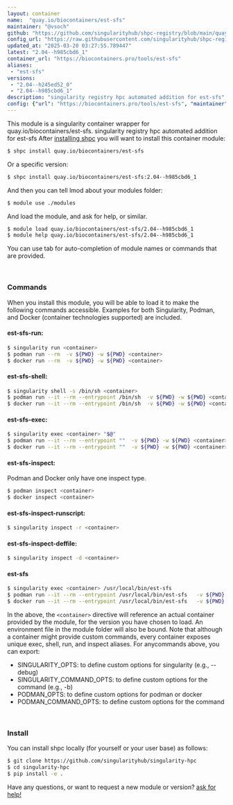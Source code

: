 ```yaml
---
layout: container
name:  "quay.io/biocontainers/est-sfs"
maintainer: "@vsoch"
github: "https://github.com/singularityhub/shpc-registry/blob/main/quay.io/biocontainers/est-sfs/container.yaml"
config_url: "https://raw.githubusercontent.com/singularityhub/shpc-registry/main/quay.io/biocontainers/est-sfs/container.yaml"
updated_at: "2025-03-20 03:27:55.789447"
latest: "2.04--h985cbd6_1"
container_url: "https://biocontainers.pro/tools/est-sfs"
aliases:
 - "est-sfs"
versions:
 - "2.04--h245ed52_0"
 - "2.04--h985cbd6_1"
description: "singularity registry hpc automated addition for est-sfs"
config: {"url": "https://biocontainers.pro/tools/est-sfs", "maintainer": "@vsoch", "description": "singularity registry hpc automated addition for est-sfs", "latest": {"2.04--h985cbd6_1": "sha256:9f6347339072d6b69d345307323b1dfcbc0d6a60499a691944db1b252481633b"}, "tags": {"2.04--h245ed52_0": "sha256:6963c02bf8a28926bbd00e20e488d9698dd08b9fd8ae00faf85aa8ce95f4b3ef", "2.04--h985cbd6_1": "sha256:9f6347339072d6b69d345307323b1dfcbc0d6a60499a691944db1b252481633b"}, "docker": "quay.io/biocontainers/est-sfs", "aliases": {"est-sfs": "/usr/local/bin/est-sfs"}}
---
```


This module is a singularity container wrapper for quay.io/biocontainers/est-sfs.
singularity registry hpc automated addition for est-sfs
After [installing shpc](#install) you will want to install this container module:


```bash
$ shpc install quay.io/biocontainers/est-sfs
```

Or a specific version:

```bash
$ shpc install quay.io/biocontainers/est-sfs:2.04--h985cbd6_1
```

And then you can tell lmod about your modules folder:

```bash
$ module use ./modules
```

And load the module, and ask for help, or similar.

```bash
$ module load quay.io/biocontainers/est-sfs/2.04--h985cbd6_1
$ module help quay.io/biocontainers/est-sfs/2.04--h985cbd6_1
```

You can use tab for auto-completion of module names or commands that are provided.

<br>

### Commands

When you install this module, you will be able to load it to make the following commands accessible.
Examples for both Singularity, Podman, and Docker (container technologies supported) are included.

#### est-sfs-run:

```bash
$ singularity run <container>
$ podman run --rm  -v ${PWD} -w ${PWD} <container>
$ docker run --rm  -v ${PWD} -w ${PWD} <container>
```

#### est-sfs-shell:

```bash
$ singularity shell -s /bin/sh <container>
$ podman run --it --rm --entrypoint /bin/sh  -v ${PWD} -w ${PWD} <container>
$ docker run --it --rm --entrypoint /bin/sh  -v ${PWD} -w ${PWD} <container>
```

#### est-sfs-exec:

```bash
$ singularity exec <container> "$@"
$ podman run --it --rm --entrypoint ""  -v ${PWD} -w ${PWD} <container> "$@"
$ docker run --it --rm --entrypoint ""  -v ${PWD} -w ${PWD} <container> "$@"
```

#### est-sfs-inspect:

Podman and Docker only have one inspect type.

```bash
$ podman inspect <container>
$ docker inspect <container>
```

#### est-sfs-inspect-runscript:

```bash
$ singularity inspect -r <container>
```

#### est-sfs-inspect-deffile:

```bash
$ singularity inspect -d <container>
```


#### est-sfs

```bash
$ singularity exec <container> /usr/local/bin/est-sfs
$ podman run --it --rm --entrypoint /usr/local/bin/est-sfs   -v ${PWD} -w ${PWD} <container> -c " $@"
$ docker run --it --rm --entrypoint /usr/local/bin/est-sfs   -v ${PWD} -w ${PWD} <container> -c " $@"
```



In the above, the `<container>` directive will reference an actual container provided
by the module, for the version you have chosen to load. An environment file in the
module folder will also be bound. Note that although a container
might provide custom commands, every container exposes unique exec, shell, run, and
inspect aliases. For anycommands above, you can export:

 - SINGULARITY_OPTS: to define custom options for singularity (e.g., --debug)
 - SINGULARITY_COMMAND_OPTS: to define custom options for the command (e.g., -b)
 - PODMAN_OPTS: to define custom options for podman or docker
 - PODMAN_COMMAND_OPTS: to define custom options for the command

<br>

### Install

You can install shpc locally (for yourself or your user base) as follows:

```bash
$ git clone https://github.com/singularityhub/singularity-hpc
$ cd singularity-hpc
$ pip install -e .
```

Have any questions, or want to request a new module or version? [ask for help!](https://github.com/singularityhub/singularity-hpc/issues)